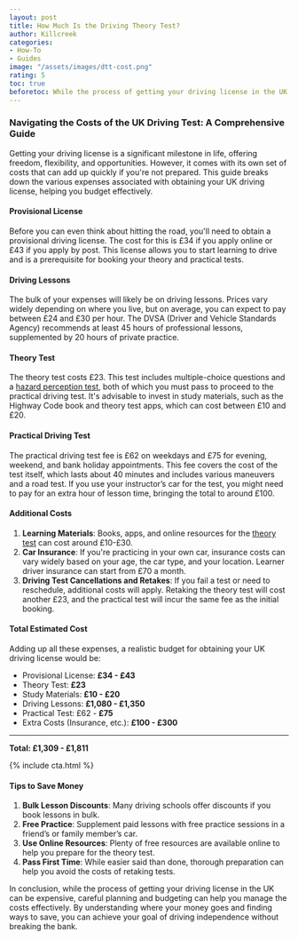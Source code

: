 ```yaml
---
layout: post
title: How Much Is the Driving Theory Test?
author: Killcreek
categories:
- How-To
- Guides
image: "/assets/images/dtt-cost.png"
rating: 5
toc: true
beforetoc: While the process of getting your driving license in the UK can be expensive, careful planning and budgeting can help you manage the costs effectively
---
```




### Navigating the Costs of the UK Driving Test: A Comprehensive Guide

Getting your driving license is a significant milestone in life, offering freedom, flexibility, and opportunities. However, it comes with its own set of costs that can add up quickly if you're not prepared. This guide breaks down the various expenses associated with obtaining your UK driving license, helping you budget effectively.

#### Provisional License

Before you can even think about hitting the road, you'll need to obtain a provisional driving license. The cost for this is £34 if you apply online or £43 if you apply by post. This license allows you to start learning to drive and is a prerequisite for booking your theory and practical tests.

#### Driving Lessons

The bulk of your expenses will likely be on driving lessons. Prices vary widely depending on where you live, but on average, you can expect to pay between £24 and £30 per hour. The DVSA (Driver and Vehicle Standards Agency) recommends at least 45 hours of professional lessons, supplemented by 20 hours of private practice. 

#### Theory Test

The theory test costs £23. This test includes multiple-choice questions and a [hazard perception test](/hazard-perception-test/), both of which you must pass to proceed to the practical driving test. It's advisable to invest in study materials, such as the Highway Code book and theory test apps, which can cost between £10 and £20.

#### Practical Driving Test

The practical driving test fee is £62 on weekdays and £75 for evening, weekend, and bank holiday appointments. This fee covers the cost of the test itself, which lasts about 40 minutes and includes various maneuvers and a road test. If you use your instructor’s car for the test, you might need to pay for an extra hour of lesson time, bringing the total to around £100.

#### Additional Costs

1. **Learning Materials**: Books, apps, and online resources for the [theory test](/driving-theory-test-consist-of/) can cost around £10-£30.
2. **Car Insurance**: If you're practicing in your own car, insurance costs can vary widely based on your age, the car type, and your location. Learner driver insurance can start from £70 a month.
3. **Driving Test Cancellations and Retakes**: If you fail a test or need to reschedule, additional costs will apply. Retaking the theory test will cost another £23, and the practical test will incur the same fee as the initial booking.

#### Total Estimated Cost

Adding up all these expenses, a realistic budget for obtaining your UK driving license would be:

- Provisional License: **£34 - £43**
- Theory Test: **£23**
- Study Materials: **£10 - £20**
- Driving Lessons: **£1,080 - £1,350**
- Practical Test: £62 - **£75**
- Extra Costs (Insurance, etc.): **£100 - £300**
----------------
**Total: £1,309 - £1,811**


<!-- _includes/cta.html -->

{% include cta.html %}

#### Tips to Save Money

1. **Bulk Lesson Discounts**: Many driving schools offer discounts if you book lessons in bulk.
2. **Free Practice**: Supplement paid lessons with free practice sessions in a friend’s or family member’s car.
3. **Use Online Resources**: Plenty of free resources are available online to help you prepare for the theory test.
4. **Pass First Time**: While easier said than done, thorough preparation can help you avoid the costs of retaking tests.

In conclusion, while the process of getting your driving license in the UK can be expensive, careful planning and budgeting can help you manage the costs effectively. By understanding where your money goes and finding ways to save, you can achieve your goal of driving independence without breaking the bank.